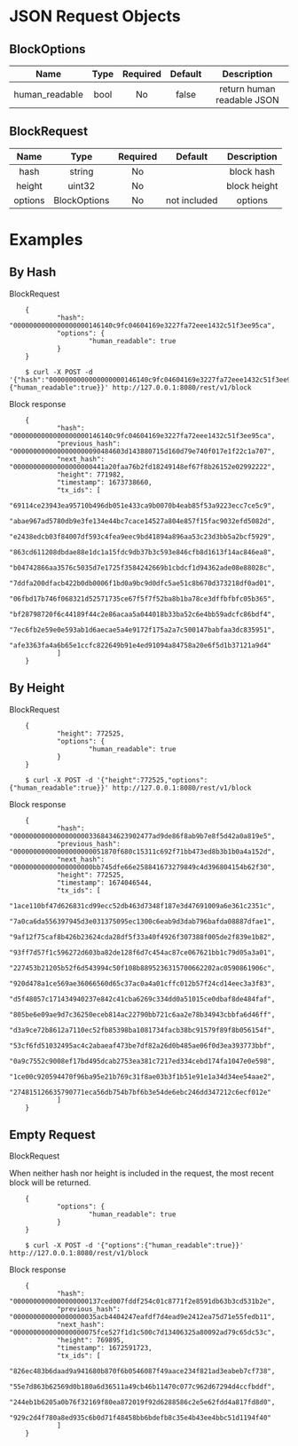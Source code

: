 # JSON Request Objects

## BlockOptions

Name | Type | Required | Default | Description
:---:|:---:|:---:|:---:|:---:
human_readable | bool | No | false | return human readable JSON

## BlockRequest

Name | Type | Required | Default | Description
:---:|:---:|:---:|:---:|:---:
hash | string | No | | block hash
height | uint32 | No | | block height
options | BlockOptions | No | not included | options

# Examples

## By Hash

BlockRequest

        {
                "hash": "0000000000000000000146140c9fc04604169e3227fa72eee1432c51f3ee95ca",
                "options": {
                        "human_readable": true
                }
        }

        $ curl -X POST -d '{"hash":"0000000000000000000146140c9fc04604169e3227fa72eee1432c51f3ee95ca","options":{"human_readable":true}}' http://127.0.0.1:8080/rest/v1/block

Block response

        {
                "hash": "0000000000000000000146140c9fc04604169e3227fa72eee1432c51f3ee95ca",
                "previous_hash": "0000000000000000000090484603d143880715d160d79e740f017e1f22c1a707",
                "next_hash": "00000000000000000000441a20faa76b2fd18249148ef67f8b26152e02992222",
                "height": 771982,
                "timestamp": 1673738660,
                "tx_ids": [
                        "69114ce23943ea95710b496db051e433ca9b0070b4eab85f53a9223ecc7ce5c9",
                        "abae967ad5780db9e3fe134e44bc7cace14527a804e857f15fac9032efd5082d",
                        "e2438edcb03f84007df593c4fea9eec9bd41894a896aa53c23d3bb5a2bcf5929",
                        "863cd611208dbdae88e1dc1a15fdc9db37b3c593e846cfb8d1613f14ac846ea8",
                        "b04742866aa3576c5035d7e1725f3584242669b1cbdcf1d94362ade08e88028c",
                        "7ddfa200dfacb422b0db0006f1bd0a9bc9d0dfc5ae51c8b670d373218df0ad01",
                        "06fbd17b746f068321d52571735ce67f5f7f52ba8b1ba78ce3dffbfbfc05b365",
                        "bf28798720f6c44189f44c2e86acaa5a044018b33ba52c6e4bb59adcfc86bdf4",
                        "7ec6fb2e59e0e593ab1d6aecae5a4e9172f175a2a7c500147babfaa3dc835951",
                        "afe3363fa4a6b65e1ccfc822649b91e4ed91094a84758a20e6f5d1b37121a9d4"
                ]
        }

## By Height

BlockRequest

        {
                "height": 772525,
                "options": {
                        "human_readable": true
                }
        }

        $ curl -X POST -d '{"height":772525,"options":{"human_readable":true}}' http://127.0.0.1:8080/rest/v1/block

Block response

        {
                "hash": "00000000000000000003368434623902477ad9de86f8ab9b7e8f5d42a0a819e5",
                "previous_hash": "00000000000000000000051870f680c15311c692f71bb473ed8b3b1b0a4a152d",
                "next_hash": "00000000000000000000bb745dfe66e258841673279849c4d396804154b62f30",
                "height": 772525,
                "timestamp": 1674046544,
                "tx_ids": [
                        "1ace110bf47d626831cd99ecc52db463d7348f187e3d47691009a6e361c2351c",
                        "7a0ca6da556397945d3e031375095ec1300c6eab9d3dab796bafda08887dfae1",
                        "9af12f75caf8b426b23624cda28df5f33a40f4926f307388f005de2f839e1b82",
                        "93ff7d57f1c596272d603ba82de128f6d7c454ac87ce067621bb1c79d05a3a01",
                        "227453b21205b52f6d543994c50f108b8895236315700662202ac0590861906c",
                        "920d478a1ce569ae36066560d65c37ac0a4a01cffc012b57f24cd14eec3a3f83",
                        "d5f48057c171434940237e842c41cba6269c334dd0a51015ce0dbaf8de484faf",
                        "805be6e09ae9d7c36250eceb814ac22790bb721c6aa2e78b34943cbbfa6d46ff",
                        "d3a9ce72b8612a7110ec52fb85398ba1081734facb38bc91579f89f8b056154f",
                        "53cf6fd51032495ac4c2abaeaf473be7df82a26d0b485ae06f0d3ea393773bbf",
                        "0a9c7552c9008ef17bd495dcab2753ea381c7217ed334cebd174fa1047e0e598",
                        "1ce00c920594470f96ba95e21b769c31f8ae03b3f1b51e91e1a34d34ee54aae2",
                        "274815126635790771eca56db754b7bf6b3e54de6ebc246dd347212c6ecf012e"
                ]
        }

## Empty Request

BlockRequest

When neither hash nor height is included in the request, the most recent block will be returned.

        {
                "options": {
                        "human_readable": true
                }
        }

        $ curl -X POST -d '{"options":{"human_readable":true}}' http://127.0.0.1:8080/rest/v1/block

Block response

        {
                "hash": "0000000000000000000137ced007fddf254c01c8771f2e8591db63b3cd531b2e",
                "previous_hash": "000000000000000000035acb4404247eafdf7d4ead9e2412ea75d71e55fedb11",
                "next_hash": "000000000000000000075fce527f1d1c500c7d13406325a80092ad79c65dc53c",
                "height": 769895,
                "timestamp": 1672591723,
                "tx_ids": [
                        "826ec483b6daad9a941680b870f6b0546087f49aace234f821ad3eabeb7cf738",
                        "55e7d863b62569d0b180a6d36511a49cb46b11470c077c962d67294d4ccfbddf",
                        "244eb1b6205a0b76f32169f80ea872019f92d6288586c2e5e62fdd4a817fd8d0",
                        "929c2d4f780a8ed935c6b0d71f48458bb6bdefb8c35e4b43ee4bbc51d1194f40"
                ]
        }

